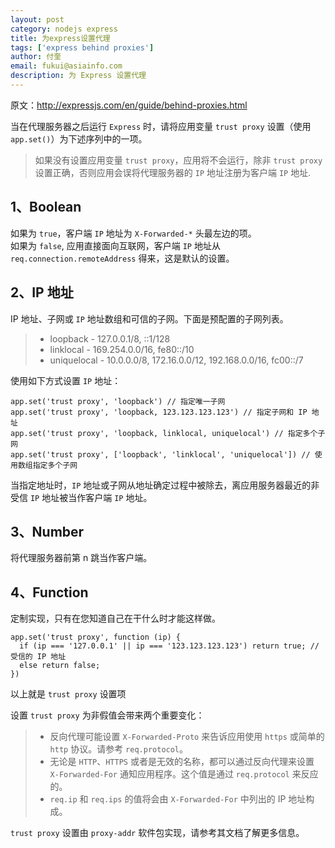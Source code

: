 ```yaml
---
layout: post
category: nodejs express        
title: 为express设置代理
tags: ['express behind proxies']
author: 付奎
email: fukui@asiainfo.com  
description: 为 Express 设置代理  
---
```



原文：<http://expressjs.com/en/guide/behind-proxies.html>  

  
当在代理服务器之后运行 `Express` 时，请将应用变量 `trust proxy` 设置（使用 `app.set()`）为下述序列中的一项。
>如果没有设置应用变量 `trust proxy`，应用将不会运行，除非 `trust proxy` 设置正确，否则应用会误将代理服务器的 `IP` 地址注册为客户端 `IP` 地址.  
 
## 1、Boolean  
如果为 `true`，客户端 `IP` 地址为 `X-Forwarded-*` 头最左边的项。  
如果为 `false`, 应用直接面向互联网，客户端 `IP` 地址从 `req.connection.remoteAddress` 得来，这是默认的设置。

## 2、IP 地址  
IP 地址、子网或 `IP` 地址数组和可信的子网。下面是预配置的子网列表。  
> * loopback - 127.0.0.1/8, ::1/128
> * linklocal - 169.254.0.0/16, fe80::/10
> * uniquelocal - 10.0.0.0/8, 172.16.0.0/12, 192.168.0.0/16, fc00::/7

使用如下方式设置 `IP` 地址： 
 
	app.set('trust proxy', 'loopback') // 指定唯一子网
	app.set('trust proxy', 'loopback, 123.123.123.123') // 指定子网和 IP 地址
	app.set('trust proxy', 'loopback, linklocal, uniquelocal') // 指定多个子网
	app.set('trust proxy', ['loopback', 'linklocal', 'uniquelocal']) // 使用数组指定多个子网
当指定地址时，`IP` 地址或子网从地址确定过程中被除去，离应用服务器最近的非受信 `IP` 地址被当作客户端 `IP` 地址。  
  
## 3、Number
将代理服务器前第 n 跳当作客户端。  

## 4、Function
定制实现，只有在您知道自己在干什么时才能这样做。  

	app.set('trust proxy', function (ip) {
	  if (ip === '127.0.0.1' || ip === '123.123.123.123') return true; // 受信的 IP 地址
	  else return false;
	})
以上就是 `trust proxy` 设置项  

设置 `trust proxy` 为非假值会带来两个重要变化：  
>* 反向代理可能设置 `X-Forwarded-Proto` 来告诉应用使用 `https` 或简单的 `http` 协议。请参考 `req.protocol`。  
>* 无论是 `HTTP`、`HTTPS` 或者是无效的名称，都可以通过反向代理来设置 `X-Forwarded-For` 通知应用程序。这个值是通过 `req.protocol` 来反应的。
>* `req.ip` 和 `req.ips` 的值将会由 `X-Forwarded-For` 中列出的 IP 地址构成。  


`trust proxy` 设置由 `proxy-addr` 软件包实现，请参考其文档了解更多信息。